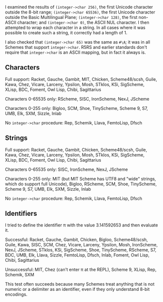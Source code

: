I examined the results of `(integer->char 256)`, the first Unicode character outside the 8-bit range; `(integer->char 65536)`, the first Unicode character outside the Basic Multilingual Plane; `(integer->char 128)`, the first non-ASCII character; and `(integer->char 0)`, the ASCII NUL character.  I then attempted to wrap each character in a string.  In all cases where it was possible to create such a string, it correctly had a length of 1.

I also checked that `(integer->char 65)` was the same as `#\A`; it was in all Schemes that support `integer->char`.  R5RS and earlier standards don't require that `integer->char` is an ASCII mapping, but in fact it always is.

## Characters

Full support:  Racket, Gauche, Gambit, MIT, Chicken, Scheme48/scsh, Guile, Kawa, Chez, Vicare, Larceny, Ypsilon, Mosh, STklos, KSi, SigScheme, XLisp, BDC, Foment, Owl Lisp, Chibi, Sagittarius

Characters 0-65535 only:  RScheme, SISC, IronScheme, NexJ, JScheme

Characters 0-255 only:  Bigloo, SCM, Shoe, TinyScheme, Scheme 9, S7, UMB, Elk, SXM, Sizzle, Inlab

No `integer->char` procedure: Rep, Schemik, Llava, FemtoLisp, Dfsch

## Strings

Full support:  Racket, Gauche, Gambit, Chicken, Scheme48/scsh, Guile, Kawa, Chez, Vicare, Larceny, Ypsilon, Mosh, STklos, KSi, SigScheme, XLisp, BDC, Foment, Owl Lisp, Chibi, Sagittarius

Characters 0-65535 only: SISC, IronScheme, NexJ, JScheme

Characters 0-255 only:  MIT (but MIT Scheme has UTF8 and "wide" strings, which do support full Unicode), Bigloo, RScheme, SCM, Shoe, TinyScheme, Scheme 9, S7, UMB, Elk, SXM, Sizzle, Inlab

No `integer->char` procedure: Rep, Schemik, Llava, FemtoLisp, Dfsch

## Identifiers

I tried to define the identifier π with the value 3.141592653 and then evaluate it.

Successful:  Racket, Gauche, Gambit, Chicken, Bigloo, Scheme48/scsh, Guile, Kawa, SISC, SCM, Chez, Vicare, Larceny, Ypsilon, Mosh, IronScheme, NexJ, JScheme, STklos, KSi, SigScheme, Shoe, TinyScheme, RScheme, S7, BDC, UMB, Elk, Llava, Sizzle, FemtoLisp, Dfsch, Inlab, Foment, Owl Lisp, Chibi, Sagittarius

Unsuccessful: MIT, Chez (can't enter π at the REPL), Scheme 9, XLisp, Rep, Schemik, SXM

This test often succeeds because many Schemes treat anything that is not numeric or a delimiter as an identifier, even if they only understand 8-bit encodings.
